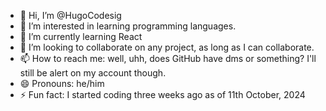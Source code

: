 - 👋 Hi, I’m @HugoCodesig
- 👀 I’m interested in learning programming languages.
- 🌱 I’m currently learning React
- 💞️ I’m looking to collaborate on any project, as long as I can collaborate.
- 📫 How to reach me: well, uhh, does GitHub have dms or something? I'll still be alert on my account though.
- 😄 Pronouns: he/him
- ⚡ Fun fact: I started coding three weeks ago as of 11th October, 2024

<!---
HugoCodesig/HugoCodesig is a ✨ special ✨ repository because its `README.md` (this file) appears on your GitHub profile.
You can click the Preview link to take a look at your changes.
--->
